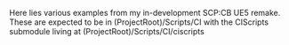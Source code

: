Here lies various examples from my in-development SCP:CB UE5 remake.
These are expected to be in (ProjectRoot)/Scripts/CI with the CIScripts submodule living at (ProjectRoot)/Scripts/CI/ciscripts